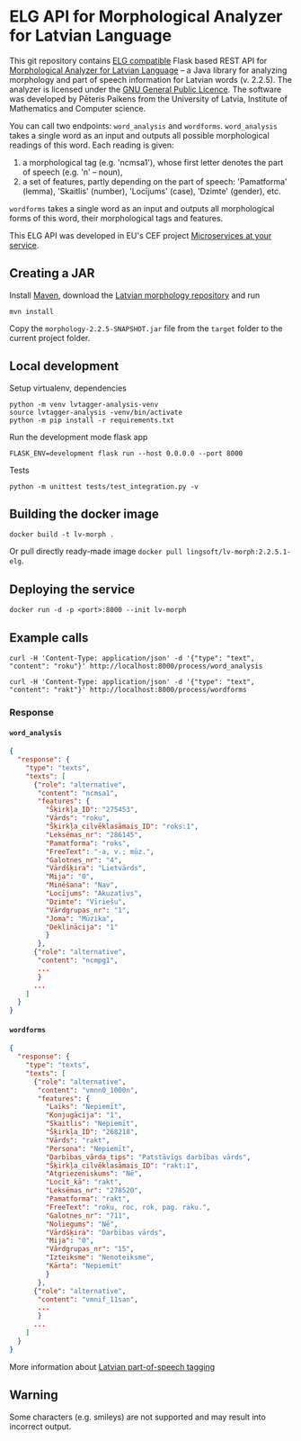 # ELG API for Morphological Analyzer for Latvian Language

This git repository contains
[ELG compatible](https://european-language-grid.readthedocs.io/en/stable/all/A3_API/LTInternalAPI.html)
Flask based REST API for [Morphological Analyzer for Latvian Language](https://github.com/PeterisP/morphology) – a Java library for analyzing morphology and part of speech information for Latvian words (v. 2.2.5). 
The analyzer is licensed under the
[GNU General Public Licence](https://github.com/PeterisP/morphology/blob/master/LICENSE.txt).
The software was developed by Pēteris Paikens from the University of Latvia,
Institute of Mathematics and Computer science.

You can call two endpoints: `word_analysis` and `wordforms`.
`word_analysis` takes a single word as an input and outputs all possible morphological readings of this word. Each reading is given: 
1) a morphological tag (e.g. 'ncmsa1'), whose first letter denotes the part of speech (e.g. 'n' – noun),
2) a set of features, partly depending on the part of speech: 'Pamatforma' (lemma), 'Skaitlis' (number), 'Locījums' (case), 'Dzimte' (gender), etc.

`wordforms` takes a single word as an input and outputs all morphological forms of this word, their morphological tags and features.

This ELG API was developed in EU's CEF project
[Microservices at your service](https://www.lingsoft.fi/en/microservices-at-your-service-bridging-gap-between-nlp-research-and-industry).

## Creating a JAR

Install [Maven](https://maven.apache.org/download.cgi), download the [Latvian morphology repository](https://github.com/lingsoft/Latvian_morphology) and run 

```
mvn install
```
Copy the `morphology-2.2.5-SNAPSHOT.jar` file from the `target` folder to the current project folder.

## Local development

Setup virtualenv, dependencies
```
python -m venv lvtagger-analysis-venv
source lvtagger-analysis -venv/bin/activate
python -m pip install -r requirements.txt
```

Run the development mode flask app
```
FLASK_ENV=development flask run --host 0.0.0.0 --port 8000
```
Tests
```
python -m unittest tests/test_integration.py -v
```

## Building the docker image

```
docker build -t lv-morph .
```

Or pull directly ready-made image `docker pull lingsoft/lv-morph:2.2.5.1-elg`.

## Deploying the service

```
docker run -d -p <port>:8000 --init lv-morph
```

## Example calls

```
curl -H 'Content-Type: application/json' -d '{"type": "text", "content": "roku"}' http://localhost:8000/process/word_analysis
```

```
curl -H 'Content-Type: application/json' -d '{"type": "text", "content": "rakt"}' http://localhost:8000/process/wordforms
```


### Response

#### `word_analysis`

```json
{
  "response": {
    "type": "texts",
    "texts": [
      {"role": "alternative",
       "content": "ncmsa1",
       "features": {
         "Šķirkļa_ID": "275453", 
         "Vārds": "roku", 
         "Šķirkļa_cilvēklasāmais_ID": "roks:1", 
         "Leksēmas_nr": "286145", 
         "Pamatforma": "roks", 
         "FreeText": "-a, v.; mūz.", 
         "Galotnes_nr": "4", 
         "Vārdšķira": "Lietvārds", 
         "Mija": "0", 
         "Minēšana": "Nav", 
         "Locījums": "Akuzatīvs", 
         "Dzimte": "Vīriešu", 
         "Vārdgrupas_nr": "1", 
         "Joma": "Mūzika", 
         "Deklinācija": "1"
         }
       },
      {"role": "alternative",
       "content": "ncmpg1",
       ...
       }
      ...
    ]
  }
}
```

#### `wordforms`

```json
{
  "response": {
    "type": "texts",
    "texts": [
      {"role": "alternative",
       "content": "vmnn0_1000n",
       "features": {
         "Laiks": "Nepiemīt", 
         "Konjugācija": "1", 
         "Skaitlis": "Nepiemīt", 
         "Šķirkļa_ID": "268218", 
         "Vārds": "rakt", 
         "Persona": "Nepiemīt", 
         "Darbības_vārda_tips": "Patstāvīgs darbības vārds", 
         "Šķirkļa_cilvēklasāmais_ID": "rakt:1", 
         "Atgriezeniskums": "Nē", 
         "Locīt_kā": "rakt", 
         "Leksēmas_nr": "278520", 
         "Pamatforma": "rakt", 
         "FreeText": "roku, roc, rok, pag. raku.", 
         "Galotnes_nr": "711", 
         "Noliegums": "Nē", 
         "Vārdšķira": "Darbības vārds", 
         "Mija": "0", 
         "Vārdgrupas_nr": "15", 
         "Izteiksme": "Nenoteiksme", 
         "Kārta": "Nepiemīt"
         }
       },
      {"role": "alternative",
       "content": "vmnif_11san",
       ...
       }
      ...
    ]
  }
}
```

More information about
[Latvian part-of-speech tagging](https://peteris.rocks/blog/latvian-part-of-speech-tagging/)

## Warning

Some characters (e.g. smileys) are not supported and may result into incorrect output. 
